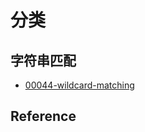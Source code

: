 # 分类

## 字符串匹配

- [00044-wildcard-matching](./00044-wildcard-matching)


## Reference

[](https://leetcode.windliang.cc)